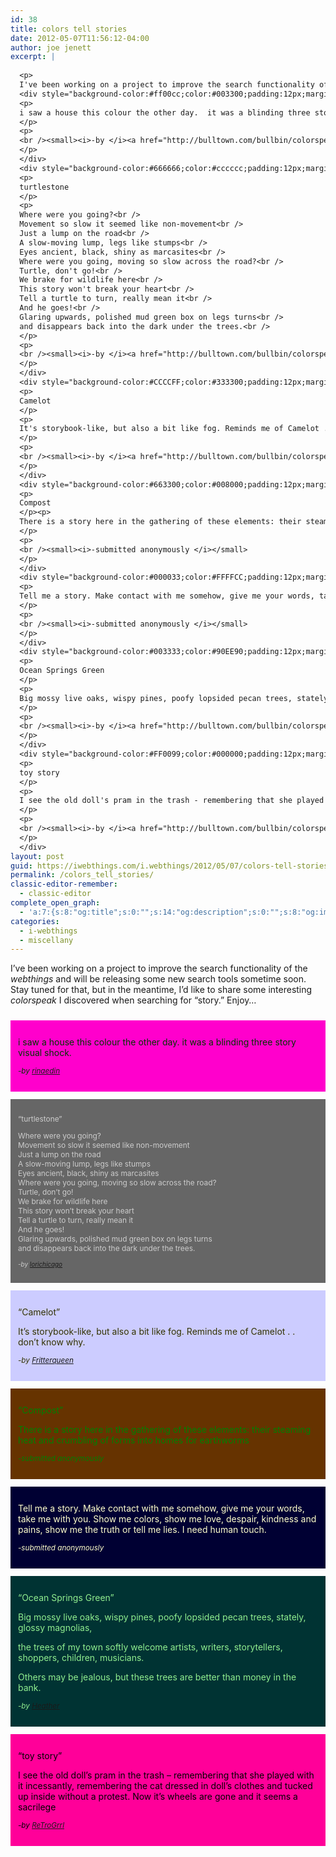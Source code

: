 ```yaml
---
id: 38
title: colors tell stories
date: 2012-05-07T11:56:12-04:00
author: joe jenett
excerpt: |
  
  <p>
  I've been working on a project to improve the search functionality of the <i>webthings</i> and will be releasing some new search tools sometime soon. Stay tuned for that, but in the meantime, I'd like to share some interesting <i>colorspeak</i> I discovered when searching for "story." Enjoy... </p>
  <div style="background-color:#ff00cc;color:#003300;padding:12px;margin-top:24px;margin-bottom:12px;">
  <p>
  i saw a house this colour the other day.  it was a blinding three story visual shock.
  </p>
  <p>
  <br /><small><i>-by </i><a href="http://bulltown.com/bullbin/colorspeak/colorsearch_sp.cgi?searchstring=rinaedin"><i>rinaedin</i></a></small>
  </p>
  </div>
  <div style="background-color:#666666;color:#cccccc;padding:12px;margin-bottom:12px;font-size:85%;">
  <p>
  turtlestone
  </p>
  <p>
  Where were you going?<br />
  Movement so slow it seemed like non-movement<br />
  Just a lump on the road<br />
  A slow-moving lump, legs like stumps<br />
  Eyes ancient, black, shiny as marcasites<br />
  Where were you going, moving so slow across the road?<br />
  Turtle, don't go!<br />
  We brake for wildlife here<br />
  This story won't break your heart<br />
  Tell a turtle to turn, really mean it<br />
  And he goes!<br />
  Glaring upwards, polished mud green box on legs turns<br />
  and disappears back into the dark under the trees.<br />
  </p>
  <p>
  <br /><small><i>-by </i><a href="http://bulltown.com/bullbin/colorspeak/colorsearch_sp.cgi?searchstring=lorichicago"><i>lorichicago</i></a></small>
  </p>
  </div>
  <div style="background-color:#CCCCFF;color:#333300;padding:12px;margin-bottom:12px;">
  <p>
  Camelot
  </p>
  <p>
  It's storybook-like, but also a bit like fog. Reminds me of Camelot . . don't know why.
  </p>
  <p>
  <br /><small><i>-by </i><a href="http://bulltown.com/bullbin/colorspeak/colorsearch_sp.cgi?searchstring=Fritterqueen"><i>Fritterqueen</i></a></small>
  </p>
  </div>
  <div style="background-color:#663300;color:#008000;padding:12px;margin-bottom:12px;">
  <p>
  Compost
  </p><p>
  There is a story here in the gathering of these elements: their steaming heat and crumbling of forms into homes for earthworms
  </p>
  <p>
  <br /><small><i>-submitted anonymously </i></small>
  </p>
  </div>
  <div style="background-color:#000033;color:#FFFFCC;padding:12px;margin-bottom:12px;">
  <p>
  Tell me a story. Make contact with me somehow, give me your words, take me with you. Show me colors, show me love, despair, kindness and pains, show me the truth or tell me lies. I need human touch.
  </p>
  <p>
  <br /><small><i>-submitted anonymously </i></small>
  </p>
  </div>
  <div style="background-color:#003333;color:#90EE90;padding:12px;margin-bottom:12px;">
  <p>
  Ocean Springs Green
  </p>
  <p>
  Big mossy live oaks, wispy pines, poofy lopsided pecan trees, stately, glossy magnolias,</p><p>the trees of my town  softly welcome artists, writers, storytellers,  shoppers, children, musicians.</p><p>Others may be jealous, but these trees are better than money in the bank.
  </p>
  <p>
  <br /><small><i>-by </i><a href="http://bulltown.com/bullbin/colorspeak/colorsearch_sp.cgi?searchstring=Heather"><i>Heather</i></a></small>
  </p>
  </div>
  <div style="background-color:#FF0099;color:#000000;padding:12px;margin-bottom:12px;">
  <p>
  toy story
  </p>
  <p>
  I see the old doll's pram in the trash - remembering that she played with it incessantly, remembering the cat dressed in doll's clothes and tucked up inside without a protest. Now it's wheels are gone and it seems a sacrilege
  </p>
  <p>
  <br /><small><i>-by </i><a href="http://bulltown.com/bullbin/colorspeak/colorsearch_sp.cgi?searchstring=ReTroGrrl"><i>ReTroGrrl</i></a></small>
  </p>
  </div>
layout: post
guid: https://iwebthings.com/i.webthings/2012/05/07/colors-tell-stories/
permalink: /colors_tell_stories/
classic-editor-remember:
  - classic-editor
complete_open_graph:
  - 'a:7:{s:8:"og:title";s:0:"";s:14:"og:description";s:0:"";s:8:"og:image";s:0:"";s:7:"og:type";s:0:"";s:12:"twitter:card";s:7:"summary";s:19:"twitter:description";s:0:"";s:15:"twitter:creator";s:0:"";}'
categories:
  - i-webthings
  - miscellany
---
```

I&#8217;ve been working on a project to improve the search functionality of the _webthings_ and will be releasing some new search tools sometime soon. Stay tuned for that, but in the meantime, I&#8217;d like to share some interesting _colorspeak_ I discovered when searching for &#8220;story.&#8221; Enjoy&#8230;

<div style="background-color: #ff00cc; color: #003300; padding: 12px; margin-top: 24px; margin-bottom: 12px;">
  <p>
    i saw a house this colour the other day. it was a blinding three story visual shock.
  </p>
  
  <p>
    <small><i>-by </i><a href="https://joejenett.com/bullbin/colorspeak/colorsearch_sp.cgi?searchstring=rinaedin"><i>rinaedin</i></a></small>
  </p>
</div>

<div style="background-color: #666666; color: #cccccc; padding: 12px; margin-bottom: 12px; font-size: 85%;">
  <p>
    &#8220;turtlestone&#8221;
  </p>
  
  <p>
    Where were you going?<br /> Movement so slow it seemed like non-movement<br /> Just a lump on the road<br /> A slow-moving lump, legs like stumps<br /> Eyes ancient, black, shiny as marcasites<br /> Where were you going, moving so slow across the road?<br /> Turtle, don&#8217;t go!<br /> We brake for wildlife here<br /> This story won&#8217;t break your heart<br /> Tell a turtle to turn, really mean it<br /> And he goes!<br /> Glaring upwards, polished mud green box on legs turns<br /> and disappears back into the dark under the trees.
  </p>
  
  <p>
    <small><i>-by </i><a href="https://joejenett.com/bullbin/colorspeak/colorsearch_sp.cgi?searchstring=lorichicago"><i>lorichicago</i></a></small>
  </p>
</div>

<div style="background-color: #ccccff; color: #333300; padding: 12px; margin-bottom: 12px;">
  <p>
    &#8220;Camelot&#8221;
  </p>
  
  <p>
    It&#8217;s storybook-like, but also a bit like fog. Reminds me of Camelot . . don&#8217;t know why.
  </p>
  
  <p>
    <small><i>-by </i><a href="https://joejenett.com/bullbin/colorspeak/colorsearch_sp.cgi?searchstring=Fritterqueen"><i>Fritterqueen</i></a></small>
  </p>
</div>

<div style="background-color: #663300; color: #008000; padding: 12px; margin-bottom: 12px;">
  <p>
    &#8220;Compost&#8221;
  </p>
  
  <p>
    There is a story here in the gathering of these elements: their steaming heat and crumbling of forms into homes for earthworms
  </p>
  
  <p>
    <small><i>-submitted anonymously </i></small>
  </p>
</div>

<div style="background-color: #000033; color: #ffffcc; padding: 12px; margin-bottom: 12px;">
  <p>
    Tell me a story. Make contact with me somehow, give me your words, take me with you. Show me colors, show me love, despair, kindness and pains, show me the truth or tell me lies. I need human touch.
  </p>
  
  <p>
    <small><i>-submitted anonymously </i></small>
  </p>
</div>

<div style="background-color: #003333; color: #90ee90; padding: 12px; margin-bottom: 12px;">
  <p>
    &#8220;Ocean Springs Green&#8221;
  </p>
  
  <p>
    Big mossy live oaks, wispy pines, poofy lopsided pecan trees, stately, glossy magnolias,
  </p>
  
  <p>
    the trees of my town softly welcome artists, writers, storytellers, shoppers, children, musicians.
  </p>
  
  <p>
    Others may be jealous, but these trees are better than money in the bank.
  </p>
  
  <p>
    <small><i>-by </i><a href="https://joejenett.com/bullbin/colorspeak/colorsearch_sp.cgi?searchstring=Heather"><i>Heather</i></a></small>
  </p>
</div>

<div style="background-color: #ff0099; color: #000000; padding: 12px; margin-bottom: 12px;">
  <p>
    &#8220;toy story&#8221;
  </p>
  
  <p>
    I see the old doll&#8217;s pram in the trash &#8211; remembering that she played with it incessantly, remembering the cat dressed in doll&#8217;s clothes and tucked up inside without a protest. Now it&#8217;s wheels are gone and it seems a sacrilege
  </p>
  
  <p>
    <small><i>-by </i><a href="https://joejenett.com/bullbin/colorspeak/colorsearch_sp.cgi?searchstring=ReTroGrrl"><i>ReTroGrrl</i></a></small>
  </p>
</div>